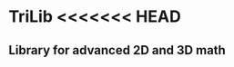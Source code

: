 TriLib
<<<<<<< HEAD
=======
Library for advanced 2D and 3D math
-----------------------------------
